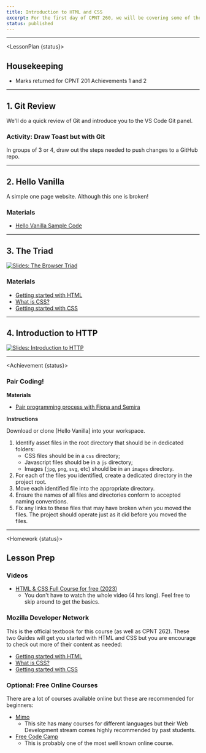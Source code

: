 ```yaml
---
title: Introduction to HTML and CSS
excerpt: For the first day of CPNT 260, we will be covering some of the basics of HTML and CSS
status: published
---
```


<script>
	import Homework from "$lib/components/Homework.svelte";
	import LessonPlan from "$lib/components/LessonPlan.svelte";
	import Achievement from "$lib/components/Achievement.svelte";
</script>


---

<LessonPlan {status}>

<h2>Housekeeping</h2>

- Marks returned for CPNT 201 Achievements 1 and 2

---

<h2>1. Git Review</h2>

We'll do a quick review of Git and introduce you to the VS Code Git panel.

### Activity: Draw Toast but with Git
In groups of 3 or 4, draw out the steps needed to push changes to a GitHub repo.

---

<h2>2. Hello Vanilla</h2>

A simple one page website. Although this one is broken!

### Materials
- [Hello Vanilla Sample Code](https://github.com/sait-wbdv/dailies-f23)

---

<h2>3. The Triad</h2>

[![Slides: The Browser Triad](/images/slides/cpnt-260/browser-triad.png)](/slides/cpnt-260/browser-triad)

### Materials
- [Getting started with HTML](https://developer.mozilla.org/en-US/docs/Learn/HTML/Introduction_to_HTML/Getting_started)
- [What is CSS?](https://developer.mozilla.org/en-US/docs/Learn/CSS/First_steps/What_is_CSS)
- [Getting started with CSS](https://developer.mozilla.org/en-US/docs/Learn/CSS/First_steps/Getting_started)

---

<h2>4. Introduction to HTTP</h2>

[![Slides: Introduction to HTTP](/images/slides/cpnt-260/http-introduction.png)](/slides/cpnt-260/http-introduction)


---

</LessonPlan>

<Achievement {status}>

### Pair Coding!

**Materials**
- [Pair programming process with Fiona and Semira](https://gist.github.com/acidtone/caa20b2520814a94240043c40301024a)

**Instructions**

Download or clone [Hello Vanilla] into your workspace.
1. Identify asset files in the root directory that should be in dedicated folders:
    - CSS files should be in a `css` directory;
    - Javascript files should be in a `js` directory;
    - Images (`jpg`, `png`, `svg`, etc) should be in an `images` directory.
2. For each of the files you identified, create a dedicated directory in the project root.
3. Move each identified file into the appropriate directory.
4. Ensure the names of all files and directories conform to accepted naming conventions.
5. Fix any links to these files that may have broken when you moved the files. The project should operate just as it did before you moved the files.

</Achievement>

---

<Homework {status}>

<h2>Lesson Prep</h2>

### Videos
- [HTML & CSS Full Course for free (2023)](https://www.youtube.com/watch?v=HGTJBPNC-Gw)
	- You don't have to watch the whole video (4 hrs long). Feel free to skip around to get the basics.

### Mozilla Developer Network
This is the official textbook for this course (as well as CPNT 262). These two Guides will get you started with HTML and CSS but you are encourage to check out more of their content as needed:
- [Getting started with HTML](https://developer.mozilla.org/en-US/docs/Learn/HTML/Introduction_to_HTML/Getting_started)
- [What is CSS?](https://developer.mozilla.org/en-US/docs/Learn/CSS/First_steps/What_is_CSS)
- [Getting started with CSS](https://developer.mozilla.org/en-US/docs/Learn/CSS/First_steps/Getting_started)

### Optional: Free Online Courses 
There are a lot of courses available online but these are recommended for beginners:
- [Mimo](https://mimo.org)
	- This site has many courses for different languages but their Web Development stream comes highly recommended by past students.
- [Free Code Camp](https://www.freecodecamp.org/learn/2022/responsive-web-design/)
	- This is probably one of the most well known online course. 

</Homework>
